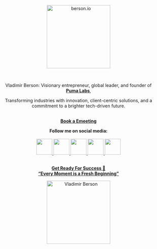 <p align="center">
    <img width="200" src="https://github.com/bersonio/bersonio/blob/main/berson.io%20logo.png?raw=true" alt="berson.io">
</p>

 <br>
<p align="center">
Vladimir Berson: Visionary entrepreneur, global leader, and founder of <a href = "https://github.com/Puma-Labs"><b>Puma Labs</b></a>, <br>

<p align="center">
Transforming industries with innovation, client-centric solutions, and a commitment to a brighter tech-driven future. <br>
    
<br>

</p>
<p align="center">
<a href = "https://berson.io/emeeting/"><b>Book a Emeeting</b></a>
</p>

    
<p align="center">
<b>Follow me on social media:</b> <br>
    <br>
  
<a href="https://www.linkedin.com/in/bersonio/">
<img src="https://www.picng.com/upload/linkedin/png_linkedin_64396.png" style="width:50px;height:50px;">

<a href="https://www.tiktok.com/@berson.io">
<img src="https://d1fdloi71mui9q.cloudfront.net/yV8JfnIKRUOU5cWf3H5G_Cute%20TikTok%20Logo%20(1).png" 
style="width:50px;height:50px;">

<a href="https://www.youtube.com/@Bersonio">
<img src="https://i.pinimg.com/originals/6a/42/04/6a4204f04496559aa27101d25983d0f0.png" style="width:50px;height:50px;">

<a href="https://www.reddit.com/user/bersonio">
<img src="https://cdn3.iconfinder.com/data/icons/2018-social-media-logotypes/1000/2018_social_media_popular_app_logo_reddit-512.png" style="width:50px;height:50px;">

<a href="https://t.me/bersonio">
<img src="https://cdn3.iconfinder.com/data/icons/popular-services-brands-vol-2/512/telegram-512.png" 
style="width:50px;height:50px;">

<br>
<br>

<p align="center">
<b>Get Ready For Success 🚀</b> <br>
<b>“Every Moment is a Fresh Beginning”</b>
</p>

<p align="center">
    <img width="200" src="https://github.com/bersonio/bersonio/blob/46c89926e88768b2e3b01c254c9c634bb852b2b4/Vladimir-Berson-1-black-high-res.png" alt="Vladimir Berson">
</p>
